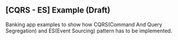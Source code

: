 ## [CQRS - ES] Example (Draft)

Banking app  examples to show how CQRS(Command And Query Segregation) and ES(Event Sourcing) pattern has to be implemented.
